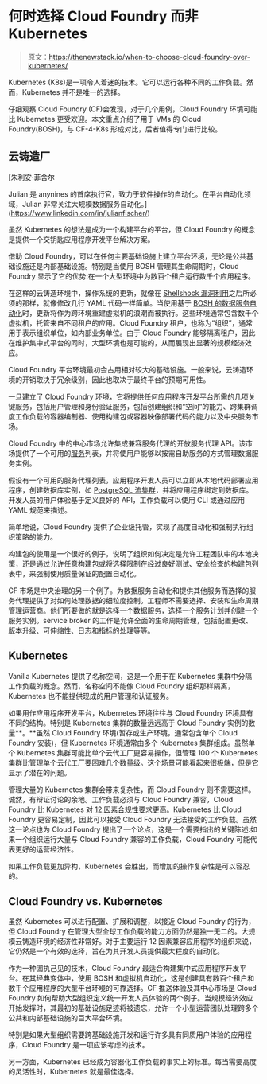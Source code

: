 # 何时选择 Cloud Foundry 而非 Kubernetes

> 原文：<https://thenewstack.io/when-to-choose-cloud-foundry-over-kubernetes/>

Kubernetes (K8s)是一项令人着迷的技术。它可以运行各种不同的工作负载。然而，Kubernetes 并不是唯一的选择。

仔细观察 Cloud Foundry (CF)会发现，对于几个用例，Cloud Foundry 环境可能比 Kubernetes 更受欢迎。本文重点介绍了用于 VMs 的 Cloud Foundry(BOSH)，与 CF-4-K8s 形成对比，后者值得专门进行比较。

## 云铸造厂

 [朱利安·菲舍尔

Julian 是 anynines 的首席执行官，致力于软件操作的自动化。在平台自动化领域，Julian 非常关注大规模数据服务自动化。](https://www.linkedin.com/in/julianfischer/) 

虽然 Kubernetes 的想法是成为一个构建平台的平台，但 Cloud Foundry 的概念是提供一个交钥匙应用程序开发平台解决方案。

借助 Cloud Foundry，可以在任何主要基础设施上建立平台环境，无论是公共基础设施还是内部基础设施。特别是当使用 BOSH 管理其生命周期时，Cloud Foundry 显示了它的优势:在一个大型环境中为数百个租户运行数千个应用程序。

在这样的云铸造环境中，操作系统的更新，就像在 [Shellshock 漏洞利用](https://en.wikipedia.org/wiki/Shellshock_(software_bug))之后所必须的那样，就像修改几行 YAML 代码一样简单。当使用基于 [BOSH 的数据服务自动化](https://www.anynines.com/data-services)时，更新将作为跨环境重建虚拟机的浪潮而被执行。这些环境通常包含数千个虚拟机，托管来自不同租户的应用。Cloud Foundry 租户，也称为“组织”，通常用于表示组织单位，如内部业务单位。由于 Cloud Foundry 能够隔离租户，因此在维护集中式平台的同时，大型环境也是可能的，从而展现出显著的规模经济效应。

Cloud Foundry 平台环境最初会占用相对较大的基础设施。一般来说，云铸造环境的开销取决于冗余级别，因此也取决于最终平台的预期可用性。

一旦建立了 Cloud Foundry 环境，它将提供任何应用程序开发平台所需的几项关键服务，包括用户管理和身份验证服务，包括创建组织和“空间”的能力、跨集群调度工作负载的容器编制器、使用构建包或容器映像部署代码的能力以及中央服务市场。

Cloud Foundry 中的中心市场允许集成兼容服务代理的开放服务代理 API。该市场提供了一个可用的[服务](https://12factor.net/backing-services)列表，并将使用户能够以按需自助服务的方式管理数据服务实例。

假设有一个可用的服务代理列表，应用程序开发人员可以立即从本地代码部署应用程序，创建数据库实例，如 [PostgreSQL 流集群](https://www.anynines.com/data-services)，并将应用程序绑定到数据库。开发人员的用户体验基于定义良好的 API，工作负载可以使用 CLI 或通过应用 YAML 规范来描述。

简单地说，Cloud Foundry 提供了企业级托管，实现了高度自动化和强制执行组织策略的能力。

构建包的使用是一个很好的例子，说明了组织如何决定是允许工程团队中的本地决策，还是通过允许任意构建包或将选择限制在经过良好测试、安全检查的构建包列表中，来强制使用质量保证的配置自动化。

CF 市场是中央治理的另一个例子。为数据服务自动化和提供其他服务而选择的服务代理提供了对如何处理数据的细粒度控制。工程师不需要选择、安装和生命周期管理运营商。他们所要做的就是选择一个数据服务，选择一个服务计划并创建一个服务实例。service broker 的工作是允许全面的生命周期管理，包括配置更改、版本升级、可伸缩性、日志和指标的处理等等。

## **Kubernetes**

Vanilla Kubernetes 提供了名称空间，这是一个用于在 Kubernetes 集群中分隔工作负载的概念。然而，名称空间不能像 Cloud Foundry 组织那样隔离，Kubernetes 也不能提供现成的用户管理和认证服务。

如果用作应用程序开发平台，Kubernetes 环境往往与 Cloud Foundry 环境具有不同的结构。特别是 Kubernetes 集群的数量远远高于 Cloud Foundry 实例的数量**。**虽然 Cloud Foundry 环境(暂存或生产环境，通常包含单个 Cloud Foundry 安装)，但 Kubernetes 环境通常由多个 Kubernetes 集群组成。虽然单个 Kubernetes 集群可能比单个云代工厂更容易操作，但管理 100 个 Kubernetes 集群比管理单个云代工厂要困难几个数量级。这个场景可能看起来很极端，但是它显示了潜在的问题。

管理大量的 Kubernetes 集群会带来复杂性，而 Cloud Foundry 则不需要这样。诚然，有辩证讨论的余地。工作负载必须与 Cloud Foundry 兼容，Cloud Foundry 比 Kubernetes 对 [12 因素合规性](https://12factor.net/)要求更高。Kubernetes 比 Cloud Foundry 更容易定制，因此可以接受 Cloud Foundry 无法接受的工作负载。虽然这一论点也为 Cloud Foundry 提出了一个论点，这是一个需要指出的关键陈述:如果一个组织运行大量与 Cloud Foundry 兼容的工作负载，Cloud Foundry 可能代表更好的运营经济性。

如果工作负载更加异构，Kubernetes 会胜出，而增加的操作复杂性是可以容忍的。

## Cloud Foundry vs. Kubernetes

虽然 Kubernetes 可以进行配置、扩展和调整，以接近 Cloud Foundry 的行为，但 Cloud Foundry 在管理大型全球工作负载的能力方面仍然是独一无二的。大规模云铸造环境的经济性非常好。对于主要运行 12 因素兼容应用程序的组织来说，它仍然是一个有效的选择，旨在为其开发人员提供最大程度的自动化。

作为一种固执己见的技术，Cloud Foundry 最适合构建集中式应用程序开发平台。在其经典变体中，使用 BOSH 和虚拟机自动化，这是创建具有数百个租户和数千个应用程序的大型平台环境的可靠选择。CF 推送体验及其中心市场是 Cloud Foundry 如何帮助大型组织定义统一开发人员体验的两个例子。当规模经济效应开始发挥时，其最初的基础设施足迹将被遗忘，允许一个小型运营团队处理跨多个公共和内部基础设施的巨大平台环境。

特别是如果大型组织需要跨基础设施开发和运行许多具有同质用户体验的应用程序，Cloud Foundry 是一项应该考虑的技术。

另一方面，Kubernetes 已经成为容器化工作负载的事实上的标准。每当需要高度的灵活性时，Kubernetes 就是最佳选择。

<svg xmlns:xlink="http://www.w3.org/1999/xlink" viewBox="0 0 68 31" version="1.1"><title>Group</title> <desc>Created with Sketch.</desc></svg>